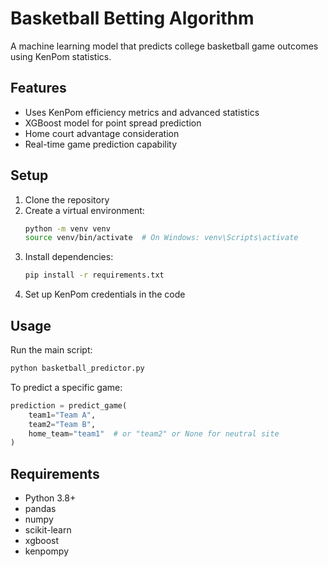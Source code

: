 # Basketball Betting Algorithm

A machine learning model that predicts college basketball game outcomes using KenPom statistics.

## Features
- Uses KenPom efficiency metrics and advanced statistics
- XGBoost model for point spread prediction
- Home court advantage consideration
- Real-time game prediction capability

## Setup
1. Clone the repository
2. Create a virtual environment:
   ```bash
   python -m venv venv
   source venv/bin/activate  # On Windows: venv\Scripts\activate
   ```
3. Install dependencies:
   ```bash
   pip install -r requirements.txt
   ```
4. Set up KenPom credentials in the code

## Usage
Run the main script:
```bash
python basketball_predictor.py
```

To predict a specific game:
```python
prediction = predict_game(
    team1="Team A",
    team2="Team B",
    home_team="team1"  # or "team2" or None for neutral site
)
```

## Requirements
- Python 3.8+
- pandas
- numpy
- scikit-learn
- xgboost
- kenpompy 